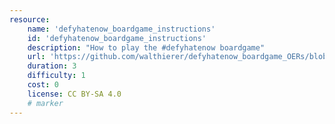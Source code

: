 ```yaml
---
resource:
    name: 'defyhatenow_boardgame_instructions'
    id: 'defyhatenow_boardgame_instructions'      
    description: "How to play the #defyhatenow boardgame"
    url: 'https://github.com/walthierer/defyhatenow_boardgame_OERs/blob/main/defyhatenow_boardgame_instructions'
    duration: 3     
    difficulty: 1   
    cost: 0   
    license: CC BY-SA 4.0
    # marker
---
```


